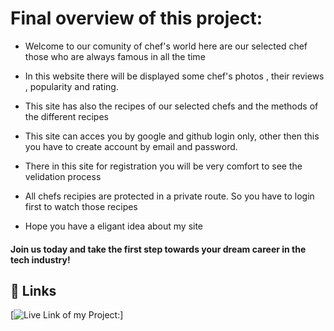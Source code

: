 # Final overview of this project:

- Welcome to our comunity of chef's world here are our selected chef those who are always famous in all the time

- In this website there will be displayed some chef's photos , their reviews , popularity and rating.

- This site has also the recipes of our selected chefs and the methods of the different recipes

- This site can acces you by google and github login only, other then this you have to create account by email and password.

- There in this site for registration you will be very comfort to see the velidation process

- All chefs recipies are protected in a private route. So you have to login first to watch those recipes
- Hope you have a eligant idea about my site

#### Join us today and take the first step towards your dream career in the tech industry!



## 🔗 Links
[![Live Link of my Project:](https://tenth-chef-recipe-hunter.web.app/)]